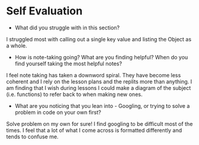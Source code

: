 # Self Evaluation

- What did you struggle with in this section?

I struggled most with calling out a single key value and listing the Object as a whole. 

- How is note-taking going? What are you finding helpful? When do you find yourself taking the most helpful notes?

I feel note taking has taken a downword spiral. They have become less coherent and I rely on the lesson plans and the replits more than anything. I am finding that I wish during lessons I could make a diagram of the subject (i.e. functions) to refer back to when making new ones.

- What are you noticing that you lean into - Googling, or trying to solve a problem in code on your own first?

Solve problem on my own for sure! I find googling to be difficult most of the times. I feel that a lot of what I come across is formatted differently and tends to confuse me.
